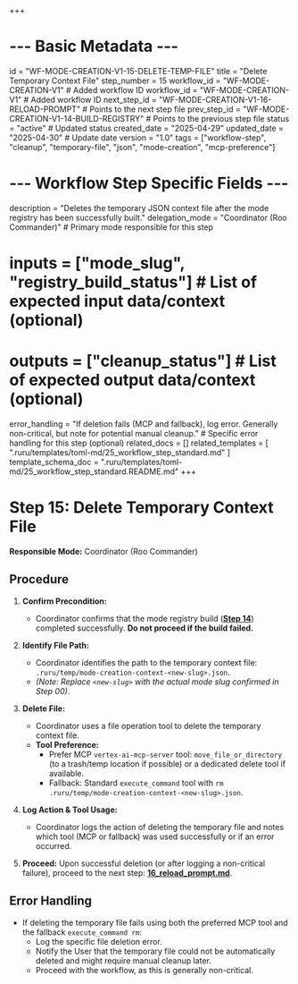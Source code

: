 +++
# --- Basic Metadata ---
id = "WF-MODE-CREATION-V1-15-DELETE-TEMP-FILE"
title = "Delete Temporary Context File"
step_number = 15
workflow_id = "WF-MODE-CREATION-V1" # Added workflow ID
workflow_id = "WF-MODE-CREATION-V1" # Added workflow ID
next_step_id = "WF-MODE-CREATION-V1-16-RELOAD-PROMPT" # Points to the next step file
prev_step_id = "WF-MODE-CREATION-V1-14-BUILD-REGISTRY" # Points to the previous step file
status = "active" # Updated status
created_date = "2025-04-29"
updated_date = "2025-04-30" # Update date
version = "1.0"
tags = ["workflow-step", "cleanup", "temporary-file", "json", "mode-creation", "mcp-preference"]

# --- Workflow Step Specific Fields ---
description = "Deletes the temporary JSON context file after the mode registry has been successfully built."
delegation_mode = "Coordinator (Roo Commander)" # Primary mode responsible for this step
# inputs = ["mode_slug", "registry_build_status"] # List of expected input data/context (optional)
# outputs = ["cleanup_status"] # List of expected output data/context (optional)
error_handling = "If deletion fails (MCP and fallback), log error. Generally non-critical, but note for potential manual cleanup." # Specific error handling for this step (optional)
related_docs = []
related_templates = [
    ".ruru/templates/toml-md/25_workflow_step_standard.md"
]
template_schema_doc = ".ruru/templates/toml-md/25_workflow_step_standard.README.md"
+++

# Step 15: Delete Temporary Context File

**Responsible Mode:** Coordinator (Roo Commander)

## Procedure

1.  **Confirm Precondition:**
    *   Coordinator confirms that the mode registry build (**[Step 14](./14_build_registry.md)**) completed successfully. **Do not proceed if the build failed.**

2.  **Identify File Path:**
    *   Coordinator identifies the path to the temporary context file: `.ruru/temp/mode-creation-context-<new-slug>.json`.
    *   *(Note: Replace `<new-slug>` with the actual mode slug confirmed in Step 00)*.

3.  **Delete File:**
    *   Coordinator uses a file operation tool to delete the temporary context file.
    *   **Tool Preference:**
        *   Prefer MCP `vertex-ai-mcp-server` tool: `move_file_or_directory` (to a trash/temp location if possible) or a dedicated delete tool if available.
        *   Fallback: Standard `execute_command` tool with `rm .ruru/temp/mode-creation-context-<new-slug>.json`.

4.  **Log Action & Tool Usage:**
    *   Coordinator logs the action of deleting the temporary file and notes which tool (MCP or fallback) was used successfully or if an error occurred.

5.  **Proceed:** Upon successful deletion (or after logging a non-critical failure), proceed to the next step: **[16_reload_prompt.md](./16_reload_prompt.md)**.

## Error Handling
*   If deleting the temporary file fails using both the preferred MCP tool and the fallback `execute_command rm`:
    *   Log the specific file deletion error.
    *   Notify the User that the temporary file could not be automatically deleted and might require manual cleanup later.
    *   Proceed with the workflow, as this is generally non-critical.

